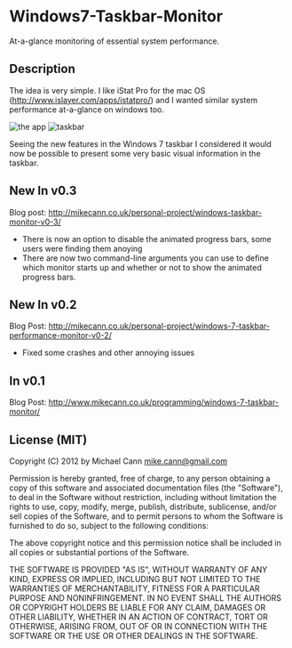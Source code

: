 # Windows7-Taskbar-Monitor

At-a-glance monitoring of essential system performance.

## Description

The idea is very simple. I like iStat Pro for the mac OS (<http://www.islayer.com/apps/istatpro/>) and I wanted similar system performance at-a-glance on windows too.

![the app](http://www.mikecann.co.uk/projects/TaskbarSystemMonitor/Shot_01.png)
![taskbar](http://www.mikecann.co.uk/wp-content/uploads/2010/03/ScreenHunter_03-Mar.-14-21.46.gif)

Seeing the new features in the Windows 7 taskbar I considered it would now be possible to present some very basic visual information in the taskbar.

## New In v0.3

Blog post: <http://mikecann.co.uk/personal-project/windows-taskbar-monitor-v0-3/>

+ There is now an option to disable the animated progress bars, some users were finding them anoying
+ There are now two command-line arguments you can use to define which monitor starts up and whether or not to show the animated progress bars.

## New In v0.2

Blog Post: <http://mikecann.co.uk/personal-project/windows-7-taskbar-performance-monitor-v0-2/>

+ Fixed some crashes and other annoying issues

## In v0.1

Blog Post: <http://www.mikecann.co.uk/programming/windows-7-taskbar-monitor/>

## License (MIT)

Copyright (C) 2012 by Michael Cann mike.cann@gmail.com

Permission is hereby granted, free of charge, to any person obtaining a copy of this software and associated documentation files (the "Software"), to deal in the Software without restriction, including without limitation the rights to use, copy, modify, merge, publish, distribute, sublicense, and/or sell copies of the Software, and to permit persons to whom the Software is furnished to do so, subject to the following conditions:

The above copyright notice and this permission notice shall be included in all copies or substantial portions of the Software.

THE SOFTWARE IS PROVIDED "AS IS", WITHOUT WARRANTY OF ANY KIND, EXPRESS OR IMPLIED, INCLUDING BUT NOT LIMITED TO THE WARRANTIES OF MERCHANTABILITY, FITNESS FOR A PARTICULAR PURPOSE AND NONINFRINGEMENT. IN NO EVENT SHALL THE AUTHORS OR COPYRIGHT HOLDERS BE LIABLE FOR ANY CLAIM, DAMAGES OR OTHER LIABILITY, WHETHER IN AN ACTION OF CONTRACT, TORT OR OTHERWISE, ARISING FROM, OUT OF OR IN CONNECTION WITH THE SOFTWARE OR THE USE OR OTHER DEALINGS IN THE SOFTWARE.